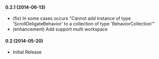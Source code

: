 #### 0.2.1 (2014-06-13)
* (fix) In some cases occurs "Cannot add instance of type 'ScrollDeligateBehavior' to a collection of type 'BehaviorCollection'"
* (enhancement) Add support multi workspace

#### 0.2 (2014-05-20)
* Initial Release
